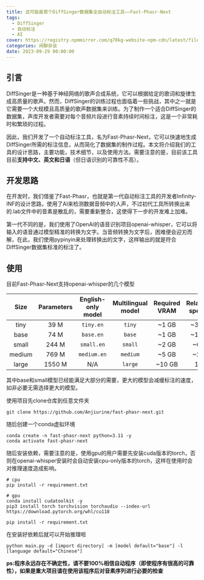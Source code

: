 ```yaml
---
title: 这可能是首个DiffSinger数据集全自动标注工具——Fast-Phasr-Next
tags:
  - DiffSinger
  - 自动标注
  - AI
cover: https://registry.npmmirror.com/q78kg-website-npm-cdn/latest/files/99654366_p0.jpg
categories: 闲聊杂谈
date: 2023-09-29 00:00:00
---
```

## 引言

DiffSinger是一种基于神经网络的歌声合成系统，它可以根据给定的歌词和旋律生成高质量的歌声。然而，DiffSinger的训练过程也面临着一些挑战，其中之一就是它需要一个大规模且高质量的歌声数据集来训练。为了制作一个适合DiffSinger的数据集，声库开发者需要对每个音频片段进行音素持续时间标注，这是一个非常耗时和繁琐的过程。

因此，我们开发了一个自动标注工具，名为Fast-Phasr-Next，它可以快速地生成DiffSinger所需的标注信息，从而简化了数据集的制作过程。本文将介绍我们的工具的设计思路，主要功能，技术细节，以及使用方法。需要注意的是，目前该工具目前**支持中文、英文和日语**（但日语识别的可靠性不高）。
## 开发思路

在开发时，我们借鉴了Fast-Phasr，也就是第一代自动标注工具的开发者Infinity-INF的设计思路，使用了AI来检测数据音频中的人声，不过初代工具所转换出来的.lab文件中的音素是散乱的，需要重新整合，这使得下一步的开发难上加难。

第一代不同的是，我们使用了OpenAI的语音识别项目openai-whisper，它可以将输入的语音通过模型精准的转换为文字。当音频转换为文字后，困难便会迎刃而解，在此，我们使用pypinyin来处理转换出的文字，这样输出的就是符合DiffSinger数据集标准的标注了。

## 使用

目前Fast-Phasr-Next支持openai-whisper的几个模型

|  Size  | Parameters | English-only model | Multilingual model | Required VRAM | Relative speed |
|:------:|:----------:|:------------------:|:------------------:|:-------------:|:--------------:|
|  tiny  |    39 M    |     `tiny.en`      |       `tiny`       |     ~1 GB     |      ~32x      |
|  base  |    74 M    |     `base.en`      |       `base`       |     ~1 GB     |      ~16x      |
| small  |   244 M    |     `small.en`     |      `small`       |     ~2 GB     |      ~6x       |
| medium |   769 M    |    `medium.en`     |      `medium`      |     ~5 GB     |      ~2x       |
| large  |   1550 M   |        N/A         |      `large`       |    ~10 GB     |       1x       |

其中base和small模型已经能满足大部分的需要，更大的模型会减缓标注的速度，如非必要无需选择更大的模型。

使用项目先clone仓库到任意文件夹

```
git clone https://github.com/Anjiurine/fast-phasr-next.git
```
随后创建一个conda虚拟环境

```
conda create -n fast-phasr-next python=3.11 -y
conda activate fast-phasr-next
```

随后安装依赖，需要注意的是，使用gpu的用户需要先安装cuda版本的torch，否则在openai-whisper安装时会自动安装cpu-only版本的torch，这样在使用时会对推理速度造成影响。

```
# cpu
pip install -r requirement.txt

# gpu
conda install cudatoolkit -y
pip3 install torch torchvision torchaudio --index-url https://download.pytorch.org/whl/cu118

pip install -r requirement.txt
```

在安装好依赖后就可以开始推理啦

```
python main.py -d [import directory] -m [model default="base"] -l [language default="Chinese"]
```

**ps:程序永远存在不确定性，请不要100%相信自动程序（即使程序有很高的可靠性），如果是重大项目请在使用该程序后对音素序列进行必要的检查**
